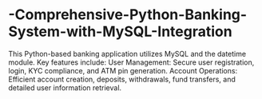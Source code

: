 # -Comprehensive-Python-Banking-System-with-MySQL-Integration
This Python-based banking application utilizes MySQL and the datetime module. Key features include:  User Management: Secure user registration, login, KYC compliance, and ATM pin generation. Account Operations: Efficient account creation, deposits, withdrawals, fund transfers, and detailed user information retrieval.
